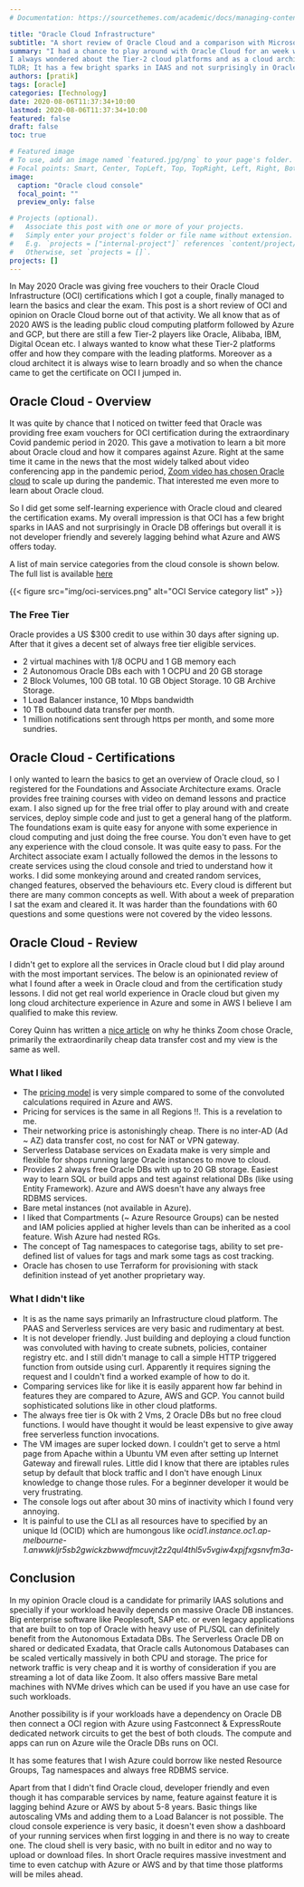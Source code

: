 ```yaml
---
# Documentation: https://sourcethemes.com/academic/docs/managing-content/

title: "Oracle Cloud Infrastructure"
subtitle: "A short review of Oracle Cloud and a comparison with Microsoft Azure."
summary: "I had a chance to play around with Oracle Cloud for an week while learning to obtain the Architect Associate certification.
I always wondered about the Tier-2 cloud platforms and as a cloud architect was naturally curious to know how they compare with Azure and AWS.
TLDR; It has a few bright sparks in IAAS and not surprisingly in Oracle DB offerings but overall not developer friendly and severely lagging behind what Azure and AWS offers today."
authors: [pratik]
tags: [oracle]
categories: [Technology]
date: 2020-08-06T11:37:34+10:00
lastmod: 2020-08-06T11:37:34+10:00
featured: false
draft: false
toc: true

# Featured image
# To use, add an image named `featured.jpg/png` to your page's folder.
# Focal points: Smart, Center, TopLeft, Top, TopRight, Left, Right, BottomLeft, Bottom, BottomRight.
image:
  caption: "Oracle cloud console"
  focal_point: ""
  preview_only: false

# Projects (optional).
#   Associate this post with one or more of your projects.
#   Simply enter your project's folder or file name without extension.
#   E.g. `projects = ["internal-project"]` references `content/project/deep-learning/index.md`.
#   Otherwise, set `projects = []`.
projects: []
---
```


In May 2020 Oracle was giving free vouchers to their Oracle Cloud Infrastructure (OCI) certifications which I got a couple, finally managed to learn the basics and clear the exam.
This post is a short review of OCI and opinion on Oracle Cloud borne out of that activity. We all know that as of 2020 AWS is the leading public cloud computing platform followed by Azure and GCP, but there are still a few Tier-2 players like Oracle, Alibaba, IBM, Digital Ocean etc. I always wanted to know what these Tier-2 platforms offer and how they compare with the leading platforms. Moreover as a cloud architect it is always wise to learn broadly and so when the chance came to get the certificate on OCI I jumped in. 

<!-- {{% toc %}} -->

## Oracle Cloud - Overview
It was quite by chance that I noticed on twitter feed that Oracle was providing free exam vouchers for OCI certification during the extraordinary Covid pandemic period in 2020. This gave a motivation to learn a bit more about Oracle cloud and how it compares against Azure. Right at the same time it came in the news that the most widely talked about video conferencing app in the pandemic period, [Zoom video has chosen Oracle cloud](https://www.reuters.com/article/us-oracle-zoom-video-commn/oracle-wins-cloud-computing-deal-with-zoom-as-video-calls-surge-idUSKCN22A1R9) to scale up during the pandemic. That interested me even more to learn about Oracle cloud.

So I did get some self-learning experience with Oracle cloud and cleared the certification exams. My overall impression is that OCI has a few bright sparks in IAAS and not surprisingly in Oracle DB offerings but overall it is not developer friendly and severely lagging behind what Azure and AWS offers today.

A list of main service categories from the cloud console is shown below. The full list is available [here](https://docs.cloud.oracle.com/en-us/iaas/Content/services.htm)

{{< figure src="img/oci-services.png" alt="OCI Service category list" >}}

### The Free Tier
Oracle provides a US $300 credit to use within 30 days after signing up. After that it gives a decent set of always free tier eligible services.
- 2 virtual machines with 1/8 OCPU and 1 GB memory each
- 2 Autonomous Oracle DBs each with 1 OCPU and 20 GB storage
- 2 Block Volumes, 100 GB total. 10 GB Object Storage. 10 GB Archive Storage.
- 1 Load Balancer instance, 10 Mbps bandwidth
- 10 TB outbound data transfer per month.
- 1 million notifications sent through https per month, and some more sundries.

## Oracle Cloud - Certifications

<div data-iframe-width="150" data-iframe-height="270" data-share-badge-id="3d8ead6a-02b9-449c-b899-dc76bf6604cf" data-share-badge-host="https://www.youracclaim.com"></div><script type="text/javascript" async src="//cdn.youracclaim.com/assets/utilities/embed.js"></script>

I only wanted to learn the basics to get an overview of Oracle cloud, so I registered for the Foundations and Associate Architecture exams. Oracle provides free training courses with video on demand lessons and practice exam. I also signed up for the free trial offer to play around with and create services, deploy simple code and just to get a general hang of the platform. 
The foundations exam is quite easy for anyone with some experience in cloud computing and just doing the free course. You don't even have to get any experience with the cloud console. It was quite easy to pass.
For the Architect associate exam I actually followed the demos in the lessons to create services using the cloud console and tried to understand how it works. I did some monkeying around and created random services, changed features, observed the behaviours etc. Every cloud is different but there are many common concepts as well. With about a week of preparation I sat the exam and cleared it. It was harder than the foundations with 60 questions and some questions were not covered by the video lessons.

## Oracle Cloud - Review
I didn't get to explore all the services in Oracle cloud but I did play around with the most important services. The below is an opinionated review of what I found after a week in Oracle cloud and from the certification study lessons. I did not get real world experience in Oracle cloud but given my long cloud architecture experience in Azure and some in AWS I believe I am qualified to make this review.

Corey Quinn has written a [nice article](https://www.lastweekinaws.com/blog/why-zoom-chose-oracle-cloud-over-aws-and-maybe-you-should-too/) on why he thinks Zoom chose Oracle, primarily the extraordinarily cheap data transfer cost and my view is the same as well.

### What I liked
- The [pricing model](https://www.oracle.com/cloud/price-list.html#data-integration-platform) is very simple compared to some of the convoluted calculations required in Azure and AWS.
- Pricing for services is the same in all Regions !!. This is a revelation to me.
- Their networking price is astonishingly cheap. There is no inter-AD (Ad ~ AZ) data transfer cost, no cost for NAT or VPN gateway.
- Serverless Database services on Exadata make is very simple and flexible for shops running large Oracle instances to move to cloud.
- Provides 2 always free Oracle DBs with up to 20 GB storage. Easiest way to learn SQL or build apps and test against relational DBs (like using Entity Framework). Azure and AWS doesn't have any always free RDBMS services.
- Bare metal instances (not available in Azure).
- I liked that Compartments (~ Azure Resource Groups) can be nested and IAM policies applied at higher levels than can be inherited as a cool feature. Wish Azure had nested RGs.
- The concept of Tag namespaces to categorise tags, ability to set pre-defined list of values for tags and mark some tags as cost tracking.
- Oracle has chosen to use Terraform for provisioning with stack definition instead of yet another proprietary way.

### What I didn't like
- It is as the name says primarily an Infrastructure cloud platform. The PAAS and Serverless services are very basic and rudimentary at best.
- It is not developer friendly. Just building and deploying a cloud function was convoluted with having to create subnets, policies, container registry etc. and I still didn't manage to call a simple HTTP triggered function from outside using curl. Apparently it requires signing the request and I couldn't find a worked example of how to do it.
- Comparing services like for like it is easily apparent how far behind in features they are compared to Azure, AWS and GCP. You cannot build sophisticated solutions like in other cloud platforms.
- The always free tier is Ok with 2 Vms, 2 Oracle DBs but no free cloud functions. I would have thought it would be least expensive to give away free serverless function invocations.
- The VM images are super locked down. I couldn't get to serve a html page from Apache within a Ubuntu VM even after setting up Internet Gateway and firewall rules. Little did I know that there are iptables rules setup by default that block traffic and I don't have enough Linux knowledge to change those rules. For a beginner developer it would be very frustrating.
- The console logs out after about 30 mins of inactivity which I found very annoying.
- It is painful to use the CLI as all resources have to specified by an unique Id (OCID) which are humongous like *ocid1.instance.oc1.ap-melbourne-1.anwwkljr5sb2gwickzbwwdfmcuvjt2z2qul4thl5v5vgiw4xpjfxgsnvfm3a-*

## Conclusion
In my opinion Oracle cloud is a candidate for primarily IAAS solutions and specially if your workload heavily depends on massive Oracle DB instances. 
Big enterprise software like Peoplesoft, SAP etc. or even legacy applications that are built to on top of Oracle with heavy use of PL/SQL can definitely benefit from the Autonomous Extadata DBs. The Serverless Oracle DB on shared or dedicated Exadata, that Oracle calls Autonomous Databases can be scaled vertically massively in both CPU and storage. The price for network traffic is very cheap and it is worthy of consideration if you are streaming a lot of data like Zoom. It also offers massive Bare metal machines with NVMe drives which can be used if you have an use case for such workloads.

Another possibility is if your workloads have a dependency on Oracle DB then connect a OCI region with Azure using Fastconnect & ExpressRoute dedicated network circuits to get the best of both clouds. The compute and apps can run on Azure wile the Oracle DBs runs on OCI.

It has some features that I wish Azure could borrow like nested Resource Groups, Tag namespaces and always free RDBMS service.

Apart from that I didn't find Oracle cloud, developer friendly and even though it has comparable services by name, feature against feature it is lagging behind Azure or AWS by about 5-8 years. Basic things like autoscaling VMs and adding them to a Load Balancer is not possible. The cloud console experience is very basic, it doesn't even show a dashboard of your running services when first logging in and there is no way to create one. The cloud shell is very basic, with no built in editor and no way to upload or download files. In short Oracle requires massive investment and time to even catchup with Azure or AWS and by that time those platforms will be miles ahead.